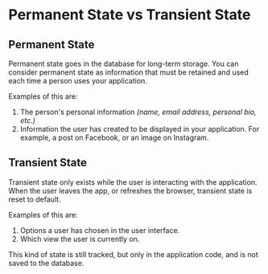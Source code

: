 # Permanent State vs Transient State

## Permanent State

Permanent state goes in the database for long-term storage. You can consider permanent state as information that must be retained and used each time a person uses your application.

Examples of this are:

1. The person's personal information _(name, email address, personal bio, etc.)_
1. Information the user has created to be displayed in your application. For example, a post on Facebook, or an image on Instagram.

## Transient State

Transient state only exists while the user is interacting with the application. When the user leaves the app, or refreshes the browser, transient state is reset to default.

Examples of this are:

1. Options a user has chosen in the user interface.
1. Which view the user is currently on.

This kind of state is still tracked, but only in the application code, and is not saved to the database.